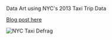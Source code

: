 Data Art using NYC's 2013 Taxi Trip Data

[Blog post here](http://chriswhong.com/uncategorized/my-first-data-art-nyc-taxi-defrag/)

![NYC Taxi Defrag](http://chriswhong.com/wp-content/uploads/2015/01/download.png)
